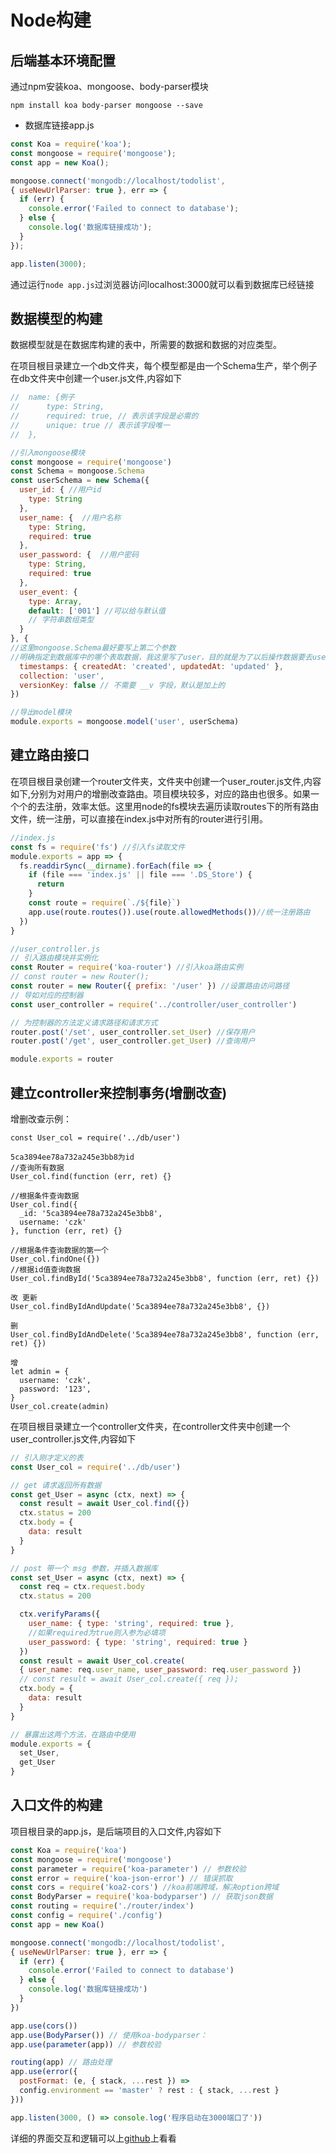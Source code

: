 
# Node构建

## 后端基本环境配置

通过npm安装koa、mongoose、body-parser模块

```
npm install koa body-parser mongoose --save
```

- 数据库链接app.js

```JavaScript
const Koa = require('koa');
const mongoose = require('mongoose');
const app = new Koa();

mongoose.connect('mongodb://localhost/todolist',
{ useNewUrlParser: true }, err => {
  if (err) {
    console.error('Failed to connect to database');
  } else {
    console.log('数据库链接成功');
  }
});

app.listen(3000);

```

通过运行`node app.js`过浏览器访问localhost:3000就可以看到数据库已经链接

## 数据模型的构建

数据模型就是在数据库构建的表中，所需要的数据和数据的对应类型。

在项目根目录建立一个db文件夹，每个模型都是由一个Schema生产，举个例子在db文件夹中创建一个user.js文件,内容如下

```JavaScript
//  name: {例子
//      type: String,
//      required: true, // 表示该字段是必需的
//      unique: true // 表示该字段唯一
//  },

//引入mongoose模块
const mongoose = require('mongoose')
const Schema = mongoose.Schema
const userSchema = new Schema({
  user_id: { //用户id
    type: String
  },
  user_name: {  //用户名称
    type: String,
    required: true
  },
  user_password: {  //用户密码
    type: String,
    required: true
  },
  user_event: {
    type: Array,
    default: ['001'] //可以给与默认值
    // 字符串数组类型
  }
}, {
//这里mongoose.Schema最好要写上第二个参数
//明确指定到数据库中的哪个表取数据，我这里写了user，目的就是为了以后操作数据要去user表中。
  timestamps: { createdAt: 'created', updatedAt: 'updated' },
  collection: 'user',
  versionKey: false // 不需要 __v 字段，默认是加上的
})

//导出model模块
module.exports = mongoose.model('user', userSchema)
```

## 建立路由接口

在项目根目录创建一个router文件夹，文件夹中创建一个user_router.js文件,内容如下,分别为对用户的增删改查路由。项目模块较多，对应的路由也很多。如果一个个的去注册，效率太低。这里用node的fs模块去遍历读取routes下的所有路由文件，统一注册，可以直接在index.js中对所有的router进行引用。

```JavaScript
//index.js
const fs = require('fs') //引入fs读取文件
module.exports = app => {
  fs.readdirSync(__dirname).forEach(file => {
    if (file === 'index.js' || file === '.DS_Store') {
      return
    }
    const route = require(`./${file}`)
    app.use(route.routes()).use(route.allowedMethods())//统一注册路由
  })
}

```

```JavaScript
//user_controller.js
// 引入路由模块并实例化
const Router = require('koa-router') //引入koa路由实例
// const router = new Router();
const router = new Router({ prefix: '/user' }) //设置路由访问路径
// 导如对应的控制器
const user_controller = require('../controller/user_controller')

// 为控制器的方法定义请求路径和请求方式
router.post('/set', user_controller.set_User) //保存用户
router.post('/get', user_controller.get_User) //查询用户

module.exports = router

```

## 建立controller来控制事务(增删改查)

增删改查示例：

```
const User_col = require('../db/user')

5ca3894ee78a732a245e3bb8为id
//查询所有数据
User_col.find(function (err, ret) {}

//根据条件查询数据
User_col.find({
  _id: '5ca3894ee78a732a245e3bb8',
  username: 'czk'
}, function (err, ret) {}

//根据条件查询数据的第一个
User_col.findOne({})
//根据id值查询数据
User_col.findById('5ca3894ee78a732a245e3bb8', function (err, ret) {})

改 更新
User_col.findByIdAndUpdate('5ca3894ee78a732a245e3bb8', {})

删
User_col.findByIdAndDelete('5ca3894ee78a732a245e3bb8', function (err, ret) {})

增
let admin = {
  username: 'czk',
  password: '123',
}
User_col.create(admin)

```

在项目根目录建立一个controller文件夹，在controller文件夹中创建一个user_controller.js文件,内容如下

```JavaScript
// 引入刚才定义的表
const User_col = require('../db/user')

// get 请求返回所有数据
const get_User = async (ctx, next) => {
  const result = await User_col.find({})
  ctx.status = 200
  ctx.body = {
    data: result
  }
}

// post 带一个 msg 参数，并插入数据库
const set_User = async (ctx, next) => {
  const req = ctx.request.body
  ctx.status = 200

  ctx.verifyParams({
    user_name: { type: 'string', required: true },
    //如果required为true则入参为必填项
    user_password: { type: 'string', required: true }
  })
  const result = await User_col.create(
  { user_name: req.user_name, user_password: req.user_password })
  // const result = await User_col.create({ req });
  ctx.body = {
    data: result
  }
}

// 暴露出这两个方法，在路由中使用
module.exports = {
  set_User,
  get_User
}

```

## 入口文件的构建

项目根目录的app.js，是后端项目的入口文件,内容如下

```JavaScript
const Koa = require('koa')
const mongoose = require('mongoose')
const parameter = require('koa-parameter') // 参数校验
const error = require('koa-json-error') // 错误抓取
const cors = require('koa2-cors') //koa前端跨域，解决option跨域
const BodyParser = require('koa-bodyparser') // 获取json数据
const routing = require('./router/index')
const config = require('./config')
const app = new Koa()

mongoose.connect('mongodb://localhost/todolist',
{ useNewUrlParser: true }, err => {
  if (err) {
    console.error('Failed to connect to database')
  } else {
    console.log('数据库链接成功')
  }
})

app.use(cors())
app.use(BodyParser()) // 使用koa-bodyparser：
app.use(parameter(app)) // 参数校验

routing(app) // 路由处理
app.use(error({
  postFormat: (e, { stack, ...rest }) =>
  config.environment == 'master' ? rest : { stack, ...rest }
}))

app.listen(3000, () => console.log('程序启动在3000端口了'))
```

详细的界面交互和逻辑可以上[github](https://github.com/czkm/TodoList/tree/master)上看看
